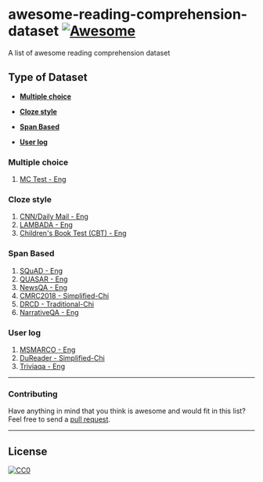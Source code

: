 # awesome-reading-comprehension-dataset [![Awesome](https://cdn.rawgit.com/sindresorhus/awesome/d7305f38d29fed78fa85652e3a63e154dd8e8829/media/badge.svg)](https://github.com/sindresorhus/awesome)
A list of awesome reading comprehension dataset

## Type of Dataset

* **[Multiple choice](#multiple-choice)**  

* **[Cloze style](#cloze-style)**  

* **[Span Based](#span-based)**  

* **[User log](#user-log)**  


### Multiple choice

1.  [MC Test - Eng](http://research.microsoft.com/en-us/um/redmond/projects/mctest/)  

### Cloze style

1. [CNN/Daily Mail - Eng](https://github.com/deepmind/rc-data)  
2. [LAMBADA - Eng](http://clic.cimec.unitn.it/lambada/)  
3. [Children's Book Test (CBT) - Eng](https://research.facebook.com/research/babi/)  


### Span Based

1.  [SQuAD - Eng](https://rajpurkar.github.io/SQuAD-explorer/)  
2.  [QUASAR - Eng](https://github.com/bdhingra/quasar)  
3.  [NewsQA - Eng](https://datasets.maluuba.com/NewsQA)  
4.  [CMRC2018 - Simplified-Chi](https://hfl-rc.github.io/cmrc2018/task/)  
5.  [DRCD - Traditional-Chi](https://github.com/DRCSolutionService/DRCD)  
6.  [NarrativeQA - Eng](https://github.com/deepmind/narrativeqa)  

### User log

1.  [MSMARCO - Eng](http://www.msmarco.org/) 
2.  [DuReader - Simplified-Chi](https://github.com/baidu/DuReader) 
3.  [Triviaqa - Eng](http://nlp.cs.washington.edu/triviaqa/) 


-----
### Contributing
Have anything in mind that you think is awesome and would fit in this list? Feel free to send a [pull request](https://github.com/voidful/awesome-reading-comprehension-dataset). 

-----
## License

[![CC0](http://i.creativecommons.org/p/zero/1.0/88x31.png)](http://creativecommons.org/publicdomain/zero/1.0/)
